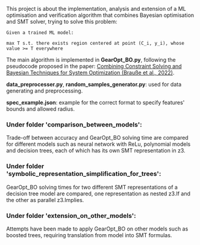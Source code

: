 This project is about the implementation, analysis and extension of a ML optimisation and verification algorithm that combines Bayesian optimisation and SMT solver, trying to solve this problem:

```
Given a trained ML model:

max T s.t. there exists region centered at point (C_i, y_i), whose value >= T everywhere
```

The main algorithm is implemented in **GearOpt_BO.py**, following the pseudocode proposed in the paper: [Combining Constraint Solving and Bayesian Techniques for System Optimization (Brauße et al., 2022)](https://www.ijcai.org/proceedings/2022/249).


**data_preprocesser.py**, **random_samples_generator.py**: used for data generating and preprocessing.

**spec_example.json**: example for the correct format to specify features' bounds and allowed radius.

### **Under folder 'comparison_between_models':**
Trade-off between accuracy and GearOpt_BO solving time are compared for different models such as neural network with ReLu, polynomial models and decision trees, each of which has its own SMT representation in z3.

### **Under folder 'symbolic_representation_simplification_for_trees':**
GearOpt_BO solving times for two different SMT representations of a decision tree model are compared, one representation as nested z3.If and the other as parallel z3.Implies.

### **Under folder 'extension_on_other_models':**
Attempts have been made to apply GearOpt_BO on other models such as boosted trees, requiring translation from model into SMT formulas.
